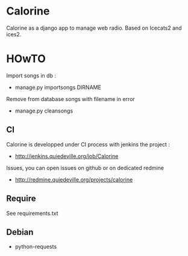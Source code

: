 Calorine
========

Calorine as a django app to manage web radio. Based on Icecats2 and
ices2.

HOwTO
=====

Import songs in db :

 * manage.py importsongs DIRNAME

Remove from database songs with filename in error

 * manage.py cleansongs

CI
--

Calorine is developped under CI process with jenkins the project :

* http://jenkins.quiedeville.org/job/Calorine

Issues, you can open issues on github or on dedicated redmine

* http://redmine.quiedeville.org/projects/calorine

Require
-------

See requirements.txt

Debian
------

 * python-requests
